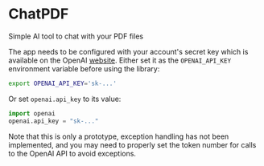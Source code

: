 # ChatPDF
Simple AI tool to chat with your PDF files

The app needs to be configured with your account's secret key which is available on the OpenAI [website](https://platform.openai.com/account/api-keys). Either set it as the `OPENAI_API_KEY` environment variable before using the library:

```bash
export OPENAI_API_KEY='sk-...'
```

Or set `openai.api_key` to its value:

```python
import openai
openai.api_key = "sk-..."
```

Note that this is only a prototype, exception handling has not been implemented, and you may need to properly set the token number for calls to the OpenAI API to avoid exceptions.
